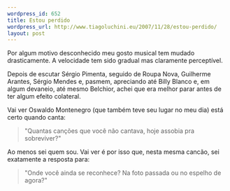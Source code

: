 ```yaml
--- 
wordpress_id: 652
title: Estou perdido
wordpress_url: http://www.tiagoluchini.eu/2007/11/28/estou-perdido/
layout: post
---
```

Por algum motivo desconhecido meu gosto musical tem mudado drasticamente. A velocidade tem sido gradual mas claramente perceptível.

Depois de escutar Sérgio Pimenta, seguido de Roupa Nova, Guilherme Arantes, Sérgio Mendes e, pasmem, apreciando até Billy Blanco e, em algum devaneio, até mesmo Belchior, achei que era melhor parar antes de ter algum efeito colateral.

Vai ver Oswaldo Montenegro (que também teve seu lugar no meu dia) está certo quando canta:
<blockquote>"Quantas canções que você não cantava, hoje assobia pra sobreviver?"</blockquote>
Ao menos sei quem sou. Vai ver é por isso que, nesta mesma cancão, sei exatamente a resposta para:
<blockquote>"Onde você ainda se reconhece? Na foto passada ou no espelho de agora?"</blockquote>
